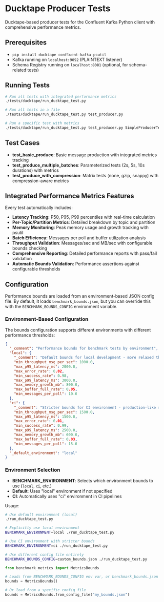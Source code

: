 # Ducktape Producer Tests

Ducktape-based producer tests for the Confluent Kafka Python client with comprehensive performance metrics.

## Prerequisites

- `pip install ducktape confluent-kafka psutil`
- Kafka running on `localhost:9092` (PLAINTEXT listener)
- Schema Registry running on `localhost:8081` (optional, for schema-related tests)

## Running Tests

```bash
# Run all tests with integrated performance metrics
./tests/ducktape/run_ducktape_test.py

# Run all tests in a file
./tests/ducktape/run_ducktape_test.py test_producer.py

# Run a specific test with metrics
./tests/ducktape/run_ducktape_test.py test_producer.py SimpleProducerTest.test_basic_produce
```

## Test Cases

- **test_basic_produce**: Basic message production with integrated metrics tracking
- **test_produce_multiple_batches**: Parameterized tests (2s, 5s, 10s durations) with metrics
- **test_produce_with_compression**: Matrix tests (none, gzip, snappy) with compression-aware metrics

## Integrated Performance Metrics Features

Every test automatically includes:

- **Latency Tracking**: P50, P95, P99 percentiles with real-time calculation
- **Per-Topic/Partition Metrics**: Detailed breakdown by topic and partition
- **Memory Monitoring**: Peak memory usage and growth tracking with psutil
- **Batch Efficiency**: Messages per poll and buffer utilization analysis
- **Throughput Validation**: Messages/sec and MB/sec with configurable bounds checking
- **Comprehensive Reporting**: Detailed performance reports with pass/fail validation
- **Automatic Bounds Validation**: Performance assertions against configurable thresholds

## Configuration

Performance bounds are loaded from an environment-based JSON config file. By default, it loads `benchmark_bounds.json`, but you can override this with the `BENCHMARK_BOUNDS_CONFIG` environment variable.

### Environment-Based Configuration

The bounds configuration supports different environments with different performance thresholds:

```json
{
  "_comment": "Performance bounds for benchmark tests by environment",
  "local": {
    "_comment": "Default bounds for local development - more relaxed thresholds",
    "min_throughput_msg_per_sec": 1000.0,
    "max_p95_latency_ms": 2000.0,
    "max_error_rate": 0.02,
    "min_success_rate": 0.98,
    "max_p99_latency_ms": 3000.0,
    "max_memory_growth_mb": 800.0,
    "max_buffer_full_rate": 0.05,
    "min_messages_per_poll": 10.0
  },
  "ci": {
    "_comment": "Stricter bounds for CI environment - production-like requirements",
    "min_throughput_msg_per_sec": 1500.0,
    "max_p95_latency_ms": 1500.0,
    "max_error_rate": 0.01,
    "min_success_rate": 0.99,
    "max_p99_latency_ms": 2500.0,
    "max_memory_growth_mb": 600.0,
    "max_buffer_full_rate": 0.03,
    "min_messages_per_poll": 15.0
  },
  "_default_environment": "local"
}
```

### Environment Selection

- **BENCHMARK_ENVIRONMENT**: Selects which environment bounds to use (`local`, `ci`, etc.)
- **Default**: Uses "local" environment if not specified
- **CI**: Automatically uses "ci" environment in CI pipelines

Usage:
```bash
# Use default environment (local)
./run_ducktape_test.py

# Explicitly use local environment
BENCHMARK_ENVIRONMENT=local ./run_ducktape_test.py

# Use CI environment with stricter bounds
BENCHMARK_ENVIRONMENT=ci ./run_ducktape_test.py

# Use different config file entirely
BENCHMARK_BOUNDS_CONFIG=custom_bounds.json ./run_ducktape_test.py
```

```python
from benchmark_metrics import MetricsBounds

# Loads from BENCHMARK_BOUNDS_CONFIG env var, or benchmark_bounds.json if not set
bounds = MetricsBounds()

# Or load from a specific config file
bounds = MetricsBounds.from_config_file("my_bounds.json")
```
